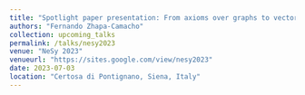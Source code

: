 ```yaml
---
title: "Spotlight paper presentation: From axioms over graphs to vectors, and back again: evaluating the properties of graph-based ontology embeddings"
authors: "Fernando Zhapa-Camacho"
collection: upcoming_talks
permalink: /talks/nesy2023
venue: "NeSy 2023"
venueurl: "https://sites.google.com/view/nesy2023"
date: 2023-07-03
location: "Certosa di Pontignano, Siena, Italy"
---
```



